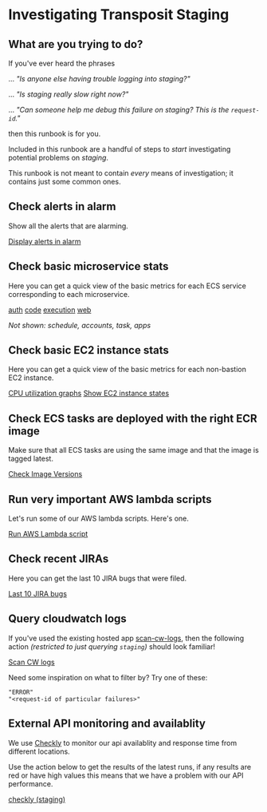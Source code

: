 # Investigating Transposit Staging

## What are you trying to do?

If you've ever heard the phrases

... _"Is anyone else having trouble logging into *staging*?"_

... _"Is *staging* really slow right now?"_

... _"Can someone help me debug this failure on *staging*? This is the `request-id`."_

then this runbook is for you.

Included in this runbook are a handful of steps to _start_ investigating potential problems on _*staging*_.

This runbook is not meant to contain _every_ means of investigation; it contains just some common ones.

## Check alerts in alarm

Show all the alerts that are alarming.

[Display alerts in alarm](https://console.demo.transposit.com/mc/t/spackle/actions/display_alarming_alarms)

## Check basic microservice stats

Here you can get a quick view of the basic metrics for each ECS service corresponding to each microservice.

[auth](https://console.demo.transposit.com/mc/t/spackle/actions/basic_auth_dashboard)
[code](https://console.demo.transposit.com/mc/t/spackle/actions/basic_code_dashboard)
[execution](https://console.demo.transposit.com/mc/t/spackle/actions/basic_execution_dashboard)
[web](https://console.demo.transposit.com/mc/t/spackle/actions/basic_web_dashboard)

_Not shown: *schedule*, *accounts*, *task*, *apps*_

## Check basic EC2 instance stats

Here you can get a quick view of the basic metrics for each non-bastion EC2 instance.

[CPU utilization graphs](https://console.demo.transposit.com/mc/t/spackle/actions/graph_ec2_cpu_utilization)
[Show EC2 instance states](https://console.demo.transposit.com/mc/t/spackle/actions/show_ec2_status)

## Check ECS tasks are deployed with the right ECR image

Make sure that all ECS tasks are using the same image and that the image is tagged latest.

[Check Image Versions](https://console.demo.transposit.com/mc/t/spackle/actions/check_most_recent)

## Run very important AWS lambda scripts

Let's run some of our AWS lambda scripts. Here's one.

[Run AWS Lambda script](https://console.demo.transposit.com/mc/t/spackle/actions/lambda_something_something)

## Check recent JIRAs

Here you can get the last 10 JIRA bugs that were filed.

[Last 10 JIRA bugs](https://console.demo.transposit.com/mc/t/spackle/actions/recent_jiras)

## Query cloudwatch logs

If you've used the existing hosted app [scan-cw-logs](https://scan-cw-logs-btf3u.transposit.io/), then the following action _(restricted to just querying `staging`)_ should look familiar!

[Scan CW logs](https://console.demo.transposit.com/mc/t/spackle/actions/scan_cw_logs)

Need some inspiration on what to filter by? Try one of these:

```
"ERROR"
"<request-id of particular failures>"
```

## External API monitoring and availablity

We use [Checkly](https://app.checklyhq.com/) to monitor our api availablity and response time from different locations.

Use the action below to get the results of the latest runs, if any results are red or have high values this means that we have a problem with our API performance.

[checkly (staging)](https://console.demo.transposit.com/mc/t/spackle/actions/checkly_staging)
